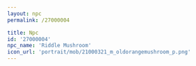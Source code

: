 ```yaml
---
layout: npc
permalink: /27000004

title: Npc
id: '27000004'
npc_name: 'Riddle Mushroom'
icon_url: 'portrait/mob/21000321_m_oldorangemushroom_p.png'
---
```

